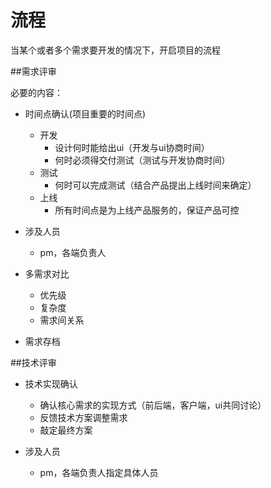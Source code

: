 # 流程
当某个或者多个需求要开发的情况下，开启项目的流程

##需求评审

必要的内容：

* 时间点确认(项目重要的时间点)
	* 开发
		* 设计何时能给出ui（开发与ui协商时间）
		* 何时必须得交付测试（测试与开发协商时间）
	* 测试
		* 何时可以完成测试（结合产品提出上线时间来确定）
	* 上线
		* 所有时间点是为上线产品服务的，保证产品可控
	
* 涉及人员
	* pm，各端负责人
	
* 多需求对比
	* 优先级
	* 复杂度
	* 需求间关系

* 需求存档

##技术评审
* 技术实现确认
	* 确认核心需求的实现方式（前后端，客户端，ui共同讨论）
	* 反馈技术方案调整需求
	* 敲定最终方案

* 涉及人员 
	* pm，各端负责人指定具体人员 
	


